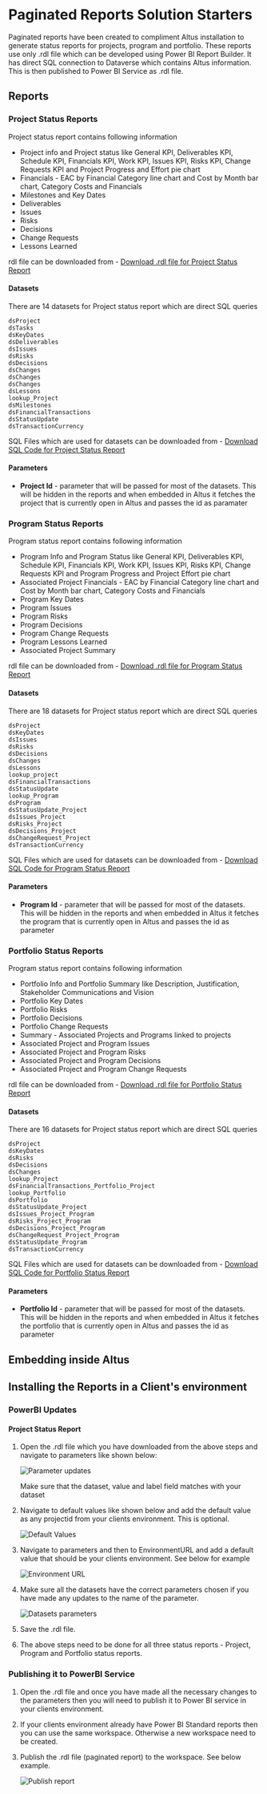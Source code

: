 # Paginated Reports Solution Starters

Paginated reports have been created to compliment Altus installation to generate status reports for projects, program and portfolio.
These reports use only .rdl file which can be developed using Power BI Report Builder. It has direct SQL connection to Dataverse which contains Altus information. This is then published to Power BI Service as .rdl file.

## Reports

### Project Status Reports

Project status report contains following information

-  Project info and Project status like General KPI, Deliverables KPI, Schedule KPI, Financials KPI, Work KPI, Issues KPI, Risks KPI, Change Requests KPI and Project Progress and Effort pie chart
- Financials - EAC by Financial Category line chart and Cost by Month bar chart, Category Costs and Financials
- Milestones and Key Dates
- Deliverables
- Issues
- Risks
- Decisions
- Change Requests
- Lessons Learned


 rdl file can be downloaded from - [Download .rdl file for Project Status Report](./files/Project_Status_Report/Reports/Altus_Project_Status_Report.zip)

#### Datasets 
There are 14 datasets for Project status report which are direct SQL queries
    
    dsProject
    dsTasks
    dsKeyDates
    dsDeliverables
    dsIssues
    dsRisks
    dsDecisions
    dsChanges
    dsChanges
    dsChanges
    dsLessons
    lookup_Project
    dsMilestones
    dsFinancialTransactions
    dsStatusUpdate
    dsTransactionCurrency


SQL Files which are used for datasets can be downloaded from - [Download SQL Code for Project Status Report](./files/Project_Status_Report/SQL/Project_Status_Report_Dataset_SQL_Code.zip)


#### Parameters 
- __Project Id__ - parameter that will be passed for most of the datasets. This will be hidden in the reports and when embedded in Altus it fetches the project that is currently open in Altus and passes the id as paramater


### Program Status Reports
Program status report contains following information

- Program Info and Program Status like General KPI, Deliverables KPI, Schedule KPI, Financials KPI, Work KPI, Issues KPI, Risks KPI, Change Requests KPI and Program Progress and Project Effort pie chart
- Associated Project Financials - EAC by Financial Category line chart and Cost by Month bar chart, Category Costs and Financials
- Program Key Dates
- Program Issues
- Program Risks
- Program Decisions
- Program Change Requests
- Program Lessons Learned
- Associated Project Summary

rdl file can be downloaded from - [Download .rdl file for Program Status Report](./files/Program_Status_report/Reports/Altus_Program_Status_Report.zip)

#### Datasets   
There are 18 datasets for Project status report which are direct SQL queries

    dsProject
    dsKeyDates
    dsIssues
    dsRisks
    dsDecisions
    dsChanges
    dsLessons
    lookup_project
    dsFinancialTransactions
    dsStatusUpdate
    lookup_Program
    dsProgram
    dsStatusUpdate_Project
    dsIssues_Project
    dsRisks_Project
    dsDecisions_Project
    dsChangeRequest_Project
    dsTransactionCurrency

SQL Files which are used for datasets can be downloaded from - [Download SQL Code for Program Status Report](./files/Program_Status_report/SQL/Program_Status_Report_Dataset_SQL_Code.zip)

#### Parameters 

- __Program Id__ - parameter that will be passed for most of the datasets. This will be hidden in the reports and when embedded in Altus it fetches the program that is currently open in Altus and passes the id as parameter


### Portfolio Status Reports

Program status report contains following information

- Portfolio Info and Portfolio Summary like Description, Justification, Stakeholder Communications and Vision
- Portfolio Key Dates
- Portfolio Risks
- Portfolio Decisions
- Portfolio Change Requests
- Summary - Associated Projects and Programs linked to projects
- Associated Project and Program Issues
- Associated Project and Program Risks
- Associated Project and Program Decisions
- Associated Project and Program Change Requests

rdl file can be downloaded from - [Download .rdl file for Portfolio Status Report](./files/Portfolio_Status_Report/Reports/Altus_Portfolio_Status_Report.zip)

#### Datasets 

There are 16 datasets for Project status report which are direct SQL queries

    dsProject
    dsKeyDates
    dsRisks
    dsDecisions
    dsChanges
    lookup_Project
    dsFinancialTransactions_Portfolio_Project
    lookup_Portfolio
    dsPortfolio
    dsStatusUpdate_Project
    dsIssues_Project_Program
    dsRisks_Project_Program
    dsDecisions_Project_Program
    dsChangeRequest_Project_Program
    dsStatusUpdate_Program
    dsTransactionCurrency

SQL Files which are used for datasets can be downloaded from - [Download SQL Code for Portfolio Status Report](./files/Portfolio_Status_Report/SQL/Portfolio_Status_Report_Dataset_SQL_Code.zip)

#### Parameters 

- __Portfolio Id__ - parameter that will be passed for most of the datasets. This will be hidden in the reports and when embedded in Altus it fetches the portfolio that is currently open in Altus and passes the id as parameter

## Embedding inside Altus

## Installing the Reports in a Client's environment

### PowerBI Updates

#### Project Status Report
1. Open the .rdl file which you have downloaded from the above steps and navigate to parameters like shown below:

    <img src="images/ProjectImage1.png" alt = "Parameter updates" class="contentImage65" />

    Make sure that the dataset, value and label field matches with your dataset

2. Navigate to default values like shown below and add the default value as any projectid from your clients environment. This is optional.

    <img src="images/ProjectImage2.png" alt = "Default Values" class="contentImage65" />

3. Navigate to parameters and then to EnvironmentURL and add a default value that should be your clients environment. See below for example

    <img src="images/ProjectImage3.png" alt = "Environment URL" class="contentImage65" />

4. Make sure all the datasets have the correct parameters chosen if you have made any updates to the name of the parameter. 

    <img src="images/ProjectImage4.png" alt = "Datasets parameters" class="contentImage65" />

5. Save the .rdl file.

6. The above steps need to be done for all three status reports - Project, Program and Portfolio status reports.

### Publishing it to PowerBI Service

1. Open the .rdl file and once you have made all the necessary changes to the parameters then you will need to publish it to Power BI service in your clients environment.

2. If your clients environment already have Power BI Standard reports then you can use the same workspace. Otherwise a new workspace need to be created.

3. Publish the .rdl file (paginated report) to the workspace. See below example.

    <img src="images/ProjectImage5.png" alt = "Publish report" class="contentImage65" />